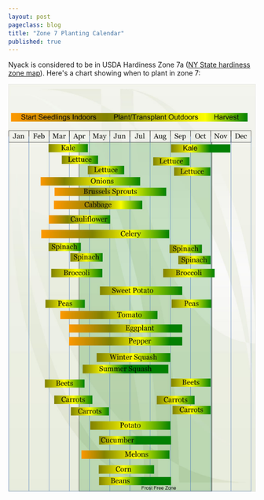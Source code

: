 ```yaml
---
layout: post
pageclass: blog
title: "Zone 7 Planting Calendar"
published: true
---
```

Nyack is considered to be in USDA Hardiness Zone 7a ([NY State hardiness zone map](http://www.gardening.cornell.edu/weather/zones.html "NY State hardiness zone map")). Here's a chart showing when to plant in zone 7:

![zone 7 planting calendar](/images/zone-7.jpg)
